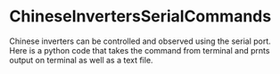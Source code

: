 # ChineseInvertersSerialCommands
Chinese inverters can be controlled and observed using the serial port. Here is a python code that takes the command from terminal and prnts output on terminal as well as a text file.
